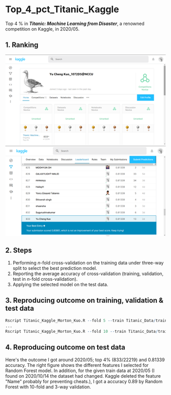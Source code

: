 # Top_4_pct_Titanic_Kaggle
Top 4 % in ***Titanic: Machine Learning from Disaster***, a renowned competition on Kaggle, in 2020/05. 


## 1. Ranking 

![titanicLeaderBoard01](Top_4_pct_Titanic_01.png)
![titanicLeaderBoard02](Top_4_pct_Titanic_02.png)

## 2. Steps

1. Performing *n*-fold cross-validation on the training data under three-way split to select the best prediction model.
2. Reporting the average accuracy of cross-validation (training, validation, test in *n*-fold cross-validation).
3. Applying the selected model on the test data.

## 3. Reproducing outcome on training, validation & test data

```R
Rscript Titanic_Kaggle_Morton_Kuo.R --fold 5 --train Titanic_Data/train.csv --test Titanic_Data/test.csv --report performance1.csv --predict predict.csv
...
Rscript Titanic_Kaggle_Morton_Kuo.R --fold 10 --train Titanic_Data/train.csv --test Titanic_Data/test.csv --report performance6.csv --predict predict.csv
```



## 4. Reproducing outcome on test data

Here's the outcome I got around 2020/05; top 4% (833/22219) and 0.81339 accuracy. The right figure shows the different features I selected for Random Forest model. In addition, for the given train data at 2020/05 (I found on 2020/10/14 the dataset had changed. Kaggle deleted the feature "Name" probably for preventing cheats.), I got a accuracy 0.89 by Random Forest with 10-fold and 3-way validation.
